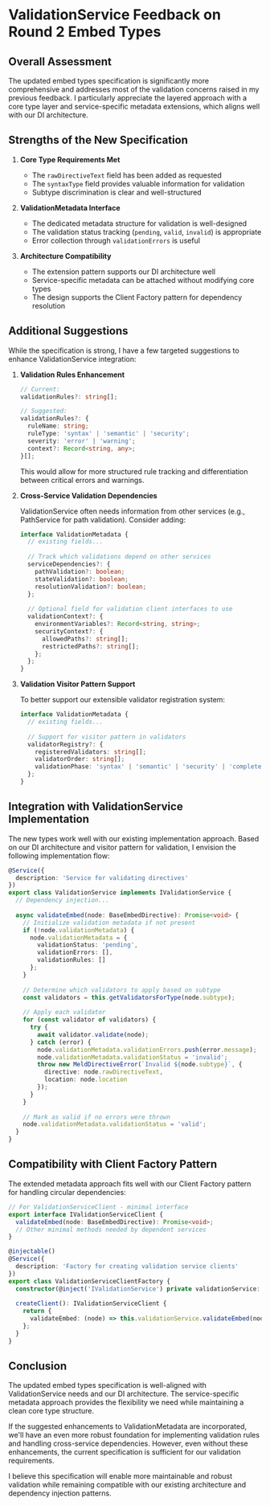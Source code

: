 # ValidationService Feedback on Round 2 Embed Types

## Overall Assessment

The updated embed types specification is significantly more comprehensive and addresses most of the validation concerns raised in my previous feedback. I particularly appreciate the layered approach with a core type layer and service-specific metadata extensions, which aligns well with our DI architecture.

## Strengths of the New Specification

1. **Core Type Requirements Met**
   - The `rawDirectiveText` field has been added as requested
   - The `syntaxType` field provides valuable information for validation
   - Subtype discrimination is clear and well-structured

2. **ValidationMetadata Interface**
   - The dedicated metadata structure for validation is well-designed
   - The validation status tracking (`pending`, `valid`, `invalid`) is appropriate
   - Error collection through `validationErrors` is useful

3. **Architecture Compatibility**
   - The extension pattern supports our DI architecture well
   - Service-specific metadata can be attached without modifying core types
   - The design supports the Client Factory pattern for dependency resolution

## Additional Suggestions

While the specification is strong, I have a few targeted suggestions to enhance ValidationService integration:

1. **Validation Rules Enhancement**
   ```typescript
   // Current:
   validationRules?: string[];
   
   // Suggested:
   validationRules?: {
     ruleName: string;
     ruleType: 'syntax' | 'semantic' | 'security';
     severity: 'error' | 'warning';
     context?: Record<string, any>;
   }[];
   ```
   
   This would allow for more structured rule tracking and differentiation between critical errors and warnings.

2. **Cross-Service Validation Dependencies**
   
   ValidationService often needs information from other services (e.g., PathService for path validation). Consider adding:
   
   ```typescript
   interface ValidationMetadata {
     // existing fields...
     
     // Track which validations depend on other services
     serviceDependencies?: {
       pathValidation?: boolean;
       stateValidation?: boolean;
       resolutionValidation?: boolean;
     };
     
     // Optional field for validation client interfaces to use
     validationContext?: {
       environmentVariables?: Record<string, string>;
       securityContext?: {
         allowedPaths?: string[];
         restrictedPaths?: string[];
       };
     };
   }
   ```

3. **Validation Visitor Pattern Support**
   
   To better support our extensible validator registration system:
   
   ```typescript
   interface ValidationMetadata {
     // existing fields...
     
     // Support for visitor pattern in validators
     validatorRegistry?: {
       registeredValidators: string[];
       validatorOrder: string[];
       validationPhase: 'syntax' | 'semantic' | 'security' | 'complete';
     };
   }
   ```

## Integration with ValidationService Implementation

The new types work well with our existing implementation approach. Based on our DI architecture and visitor pattern for validation, I envision the following implementation flow:

```typescript
@Service({
  description: 'Service for validating directives'
})
export class ValidationService implements IValidationService {
  // Dependency injection...
  
  async validateEmbed(node: BaseEmbedDirective): Promise<void> {
    // Initialize validation metadata if not present
    if (!node.validationMetadata) {
      node.validationMetadata = {
        validationStatus: 'pending',
        validationErrors: [],
        validationRules: []
      };
    }
    
    // Determine which validators to apply based on subtype
    const validators = this.getValidatorsForType(node.subtype);
    
    // Apply each validator
    for (const validator of validators) {
      try {
        await validator.validate(node);
      } catch (error) {
        node.validationMetadata.validationErrors.push(error.message);
        node.validationMetadata.validationStatus = 'invalid';
        throw new MeldDirectiveError(`Invalid ${node.subtype}`, {
          directive: node.rawDirectiveText,
          location: node.location
        });
      }
    }
    
    // Mark as valid if no errors were thrown
    node.validationMetadata.validationStatus = 'valid';
  }
}
```

## Compatibility with Client Factory Pattern

The extended metadata approach fits well with our Client Factory pattern for handling circular dependencies:

```typescript
// For ValidationServiceClient - minimal interface
export interface IValidationServiceClient {
  validateEmbed(node: BaseEmbedDirective): Promise<void>;
  // Other minimal methods needed by dependent services
}

@injectable()
@Service({
  description: 'Factory for creating validation service clients'
})
export class ValidationServiceClientFactory {
  constructor(@inject('IValidationService') private validationService: IValidationService) {}
  
  createClient(): IValidationServiceClient {
    return {
      validateEmbed: (node) => this.validationService.validateEmbed(node)
    };
  }
}
```

## Conclusion

The updated embed types specification is well-aligned with ValidationService needs and our DI architecture. The service-specific metadata approach provides the flexibility we need while maintaining a clean core type structure.

If the suggested enhancements to ValidationMetadata are incorporated, we'll have an even more robust foundation for implementing validation rules and handling cross-service dependencies. However, even without these enhancements, the current specification is sufficient for our validation requirements.

I believe this specification will enable more maintainable and robust validation while remaining compatible with our existing architecture and dependency injection patterns. 